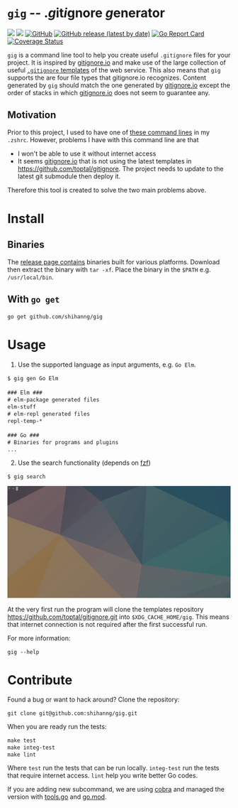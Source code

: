 # `gig` -- .*g*it*i*gnore *g*enerator

[![](https://github.com/shihanng/gig/workflows/main/badge.svg?branch=develop)](https://github.com/shihanng/gig/actions?query=workflow%3Amain)
[![](https://github.com/shihanng/gig/workflows/release/badge.svg?branch=develop)](https://github.com/shihanng/gig/actions?query=workflow%3Arelease)
[![GitHub](https://img.shields.io/github/license/shihanng/gig)](https://github.com/shihanng/gig/blob/develop/LICENSE)
[![GitHub release (latest by date)](https://img.shields.io/github/v/release/shihanng/gig)](https://github.com/shihanng/gig/releases)
[![Go Report Card](https://goreportcard.com/badge/github.com/shihanng/gig)](https://goreportcard.com/report/github.com/shihanng/gig)
[![Coverage Status](https://coveralls.io/repos/github/shihanng/gig/badge.svg?branch=develop)](https://coveralls.io/github/shihanng/gig?branch=develop)

`gig` is a command line tool to help you create useful `.gitignore` files for your project.
It is inspired by [gitignore.io](https://www.gitignore.io/) and make use of
the large collection of useful [`.gitignore` templates](https://github.com/toptal/gitignore) of the web service.
This also means that `gig` supports the are four file types that gitignore.io recognizes.
Content generated by `gig` should match the one generated by [gitignore.io](https://www.gitignore.io/) except the
order of stacks in which [gitignore.io](https://www.gitignore.io/) does not seem to guarantee any.

## Motivation

Prior to this project, I used to have one of [these command lines](https://docs.gitignore.io/install/command-line) in my `.zshrc`.
However, problems I have with this command line are that
- I won't be able to use it without internet access
- It seems [gitignore.io](https://www.gitignore.io/) that is not using the latest templates in https://github.com/toptal/gitignore. The project needs to update to the latest git submodule then deploy it.

Therefore this tool is created to solve the two main problems above.

# Install

## Binaries

The [release page contains](https://github.com/shihanng/gig/releases) binaries built
for various platforms. Download then extract the binary with `tar -xf`.
Place the binary in the `$PATH` e.g. `/usr/local/bin`.

## With `go get`

```
go get github.com/shihanng/gig
```

# Usage

1. Use the supported language as input arguments, e.g. `Go Elm`.

```
$ gig gen Go Elm

### Elm ###
# elm-package generated files
elm-stuff
# elm-repl generated files
repl-temp-*

### Go ###
# Binaries for programs and plugins
...
```

2. Use the search functionality (depends on [fzf](https://github.com/junegunn/fzf))

```
$ gig search
```

![gig search demo](./.github/images/search.gif)

At the very first run the program will clone the templates repository <https://github.com/toptal/gitignore.git>
into `$XDG_CACHE_HOME/gig`.
This means that internet connection is not required after the first successful run.

For more information:

```
gig --help
```

# Contribute

Found a bug or want to hack around? Clone the repository:

```
git clone git@github.com:shihanng/gig.git
```

When you are ready run the tests:

```
make test
make integ-test
make lint
```

Where `test` run the tests that can be run locally.
`integ-test` run the tests that require internet access.
`lint` help you write better Go codes.

If you are adding new subcommand, we are using [cobra](https://github.com/spf13/cobra)
and managed the version with [tools.go](./tools.go) and [go.mod](./go.mod).
